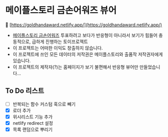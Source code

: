 # 메이플스토리 금손어워즈 뷰어

📎 [https://goldhandaward.netlify.app/](https://goldhandaward.netlify.app/)

- [메이플스토리 금손어워즈](https://maplestory.nexon.com/promotion/2021/20210805/AwardsPoll) 투표하려고 보다가 반응형이 아니라서 보기가 힘들어 충동적으로, 급하게 진행하는 토이프로젝트
- 이 프로젝트는 어떠한 이익도 창출하지 않습니다.
- 이 프로젝트에 쓰인 모든 데이터의 저작권은 메이플스토리와 출품작 저작권자에게 있습니다.
- 이 프로젝트의 제작자(?)는 홈페이지가 보기 불편해서 반응형 뷰어만 만들었습니다...

## To Do 리스트

- [ ] 반복되는 함수 커스텀 훅으로 빼기
- [x] 로더 추가
- [x] 위시리스트 기능 추가
- [x] netlify redirect 설정
- [x] 목록 랜덤으로 뿌리기
